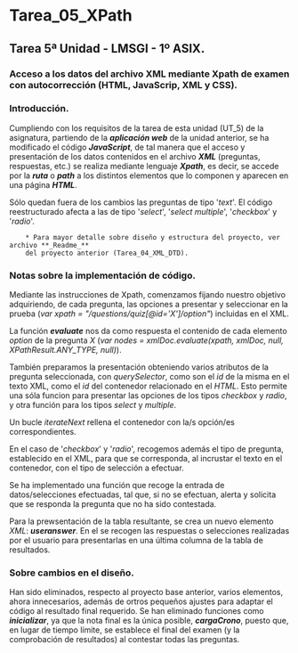 # Tarea_05_XPath
## Tarea 5ª Unidad - LMSGI - 1º ASIX.
### Acceso a los datos del archivo XML mediante Xpath de examen con autocorrección (HTML, JavaScrip, XML y CSS).

### Introducción.

  Cumpliendo con los requisitos de la tarea de esta unidad (UT_5) de la asignatura, partiendo de la **_aplicación web_** de la unidad anterior, se ha modificado el código **_JavaScript_**, de tal manera que el acceso y presentación de los datos contenidos en el archivo **_XML_** (preguntas, respuestas, etc.) se realiza mediante lenguaje **_Xpath_**, es decir, se accede por la **_ruta_** o **_path_** a los distintos elementos que lo componen y aparecen en una página **_HTML_**.
  
  Sólo quedan fuera de los cambios las preguntas de tipo '_text_'. El código reestructurado afecta a las de tipo '_select_', '_select multiple_', '_checkbox_' y '_radio_'.
  
        * Para mayor detalle sobre diseño y estructura del proyecto, ver archivo **_Readme_** 
        del proyecto anterior (Tarea_04_XML_DTD).

### Notas sobre la implementación de código.

   Mediante las instrucciones de Xpath, comenzamos fijando nuestro objetivo adquiriendo, de cada pregunta, las opciones a presentar y seleccionar en la prueba (_var xpath = "/questions/quiz[@id='X']/option"_) incluidas en el XML.
   
   La función **_evaluate_** nos da como respuesta el contenido de cada elemento _option_ de la pregunta _X_ (_var nodes = xmlDoc.evaluate(xpath, xmlDoc, null, XPathResult.ANY_TYPE, null)_).

   También preparamos la presentación obteniendo varios atributos de la pregunta seleccionada, con _querySelector_, como son el _id_ de la misma en el texto XML, como el _id_ del contenedor relacionado en el _HTML_. Esto permite una sóla funcion para presentar las opciones de los tipos _checkbox_ y _radio_, y otra función para los tipos _select_ y _multiple_.

   Un bucle _iterateNext_ rellena el contenedor con la/s opción/es correspondientes.
   
   En el caso de '_checkbox_' y '_radio_', recogemos además el tipo de pregunta, establecido en el XML, para que se corresponda, al incrustar el texto en el contenedor, con el tipo de selección a efectuar.
   
   Se ha implementado una función que recoge la entrada de datos/selecciones efectuadas, tal que, si no se efectuan, alerta y solicita que se responda la pregunta que no ha sido contestada.
   
   Para la prewsentación de la tabla resultante, se crea un nuevo elemento _XML_: **_useranswer_**. En el se recogen las respuestas o selecciones realizadas por el usuario para presentarlas en una última columna de la tabla de resultados.
   
### Sobre cambios en el diseño.

  Han sido eliminados, respecto al proyecto base anterior, varios elementos, ahora innecesarios, además de ortros pequeños ajustes para adaptar el código al resultado final requerido. Se han eliminado funciones como **_inicializar_**, ya que la nota final es la única posible, **_cargaCrono_**, puesto que, en lugar de tiempo límite, se establece el final del examen (y la comprobación de resultados) al contestar todas las preguntas.
 
